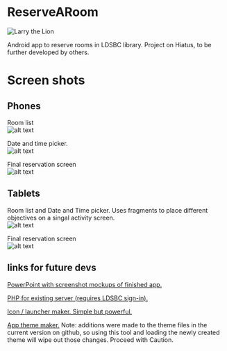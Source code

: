 # ReserveARoom

![Larry the Lion](https://raw.githubusercontent.com/Deedsogado/ReserveARoom/master/app/src/main/res/drawable-mdpi/ic_launcher.png)

Android app to reserve rooms in LDSBC library. Project on Hiatus, to be further developed by others.

# Screen shots
## Phones 
Room list
<br/>
![alt text](https://github.com/Deedsogado/ReserveARoom/blob/master/roomlist.png "List of rooms")

Date and time picker. 
<br/>
![alt text](https://github.com/Deedsogado/ReserveARoom/blob/master/datepicker.png "Date and time picker")

Final reservation screen
<br/>
![alt text](https://github.com/Deedsogado/ReserveARoom/blob/master/reserve.png "Reserve")

## Tablets
Room list and Date and Time picker. Uses fragments to place different objectives on a singal activity screen. 
<br/>
![alt text](https://github.com/Deedsogado/ReserveARoom/blob/master/datepickertablet.png "List of rooms with Date and Time picker side by side")

Final reservation screen
<br/>
![alt text](https://github.com/Deedsogado/ReserveARoom/blob/master/reservetablet.png "Reserve")


## links for future devs
[PowerPoint with screenshot mockups of finished app.](https://drive.google.com/file/d/0B86nQ5gIP8qrX3RfTFViWkxkZlE/view?usp=sharing)

[PHP for existing server (requires LDSBC sign-in).](https://docs.google.com/a/ldsbc.edu/spreadsheets/d/1UvCwwER-6MM2B8WHhDPPU5_gxc9gxT-27HyhogcS4v4/edit?usp=sharing)

[Icon / launcher maker. Simple but powerful. ](http://romannurik.github.io/AndroidAssetStudio/icons-launcher.html#foreground.type=image&foreground.space.trim=1&foreground.space.pad=0&foreColor=33b5e5%2C0&crop=0&backgroundShape=bevel&backColor=fff%2C100)

[App theme maker.](http://jgilfelt.github.io/android-actionbarstylegenerator/#name=BCGreenAndGold&compat=appcompat&theme=light_dark&actionbarstyle=solid&texture=0&hairline=0&neutralPressed=1&backColor=125e40%2C100&secondaryColor=2f6346%2C100&tabColor=33B5E5%2C100&tertiaryColor=2f6346%2C100&accentColor=eaa410%2C100&cabBackColor=c48d1a%2C100&cabHighlightColor=125e40%2C100) Note: additions were made to the theme files in the current version on github, so using this tool and loading the newly created theme will wipe out those changes. Proceed with Caution. 

